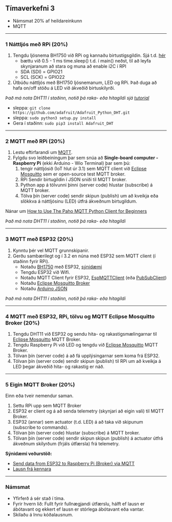 ## Tímaverkefni 3

- Námsmat 20% af heildareinkunn
- MQTT

---

### 1 Náttljós með RPi (20%)

1. Tengdu ljósnema BH1750 við RPi og kannaðu birtustigsgildin. Sjá t.d. [hér](https://www.raspberrypi-spy.co.uk/2015/03/bh1750fvi-i2c-digital-light-intensity-sensor/)
   - bættu við 0.5 - 1 ms time.sleep() t.d. í main() neðst, til að leyfa skynjaranum að stara og muna að enable i2C í RPI
   - SDA (SDI) = GPIO21
   - SCL (SCK) = GPIO22 
1. Útbúðu náttljós með BH1750 ljósnemanum, LED og RPi. Það duga að hafa on/off stöðu á LED við ákveðið birtuskilyrði.

_Það má nota DHT11 í staðinn, notið þá raka- eða hitagildi sjá [tutorial](https://www.raspberrypi-spy.co.uk/2017/09/dht11-temperature-and-humidity-sensor-raspberry-pi/)_
   - sleppa: `git clone https://github.com/adafruit/Adafruit_Python_DHT.git`
   - sleppa: `sudo python3 setup.py install`
   - Gera í staðinn:  `sudo pip3 install Adafruit_DHT`

---

### 2 MQTT með RPi (20%)

1. Lestu eftirfarandi um [MQTT](https://github.com/microsoft/IoT-For-Beginners/blob/main/1-getting-started/lessons/4-connect-internet/README.md#introduction). 
1. Fylgdu svo leiðbeiningum þar sem snúa að **Single-board computer - Raspberry Pi** (ekki Arduino - Wio Terminal) þar sem þú:
   1.  tengir náttljósið (IoT hlut úr 3.1) sem MQTT client við [Eclipse Mosquitto](https://test.mosquitto.org/) sem er open-source test MQTT broker. 
   1.  RPi Sendir birtugildin í JSON sniði til MQTT broker.
   1.  Python app á tölvunni þinni (server code) hlustar (subscribe) á MQTT broker.
   1.  Tölva þín (server code) sendir skipun (publish) um að kveikja eða slökkva á náttljósinu (LED) útfrá ákveðnum birtugildum.

Nánar um [How to Use The Paho MQTT Python Client for Beginners](http://www.steves-internet-guide.com/into-mqtt-python-client/)

_Það má nota DHT11 í staðinn, notið þá raka- eða hitagildi_


---

### 3 MQTT með ESP32 (20%) 

1. Kynntu þér vel MQTT grunnskipanir.
1. Gerðu sambærilegt og í 3.2 en núna með ESP32 sem MQTT client (í staðinn fyrir RPi). 
   - Notaðu [BH1750](https://www.arduino.cc/reference/en/libraries/bh1750/) með ESP32, [sýnidæmi](https://github.com/claws/BH1750#example)
   - Tengdu ESP32 við Wifi.
   - Notaðu MQTT Client fyrir ESP32, [EspMQTTClient](https://www.arduino.cc/reference/en/libraries/espmqttclient/) (eða [PubSubClient](https://github.com/knolleary/pubsubclient))
   - Notaðu [Eclipse Mosquitto Broker](https://test.mosquitto.org/)
   - Notaðu [Arduino JSON](https://arduinojson.org/)

_Það má nota DHT11 í staðinn, notið þá raka- eða hitagildi_

<!--
**Bjargir til viðmiðunar:**
- [ESP32 MQTT client: Publish and Subscribe. HiveMQ and BME280 example](https://www.survivingwithandroid.com/esp32-mqtt-client-publish-and-subscribe/) 
- [MQTT](https://github.com/microsoft/IoT-For-Beginners/blob/main/1-getting-started/lessons/4-connect-internet/README.md#introduction), skoða lauslega Arduino útfærslu.
- Ef þú vilt frekar nota python: [MicroPython – Getting Started with MQTT on ESP32](https://randomnerdtutorials.com/micropython-mqtt-esp32-esp8266/)
-->

---

### 4 MQTT með ESP32, RPi, tölvu og MQTT Eclipse Mosquitto Broker (20%)

1. Tengdu DHT11 við ESP32 og sendu hita- og rakastigsmælingarnar til [Eclipse Mosquitto](https://test.mosquitto.org/) MQTT Broker.
1. Tengdu Raspberry Pi við LED og tengdu við [Eclipse Mosquitto](https://test.mosquitto.org/) MQTT Broker.
1. Tölvan þín (server code) á að fá upplýsingarnar sem koma frá ESP32.
1. Tölvan þín (server code) sendir skipun (publish) til RPi um að kveikja á LED þegar ákveðið hita- og rakastig er náð.

---

### 5 Eigin MQTT Broker (20%)

Einn eða tveir nemendur saman.

1. Settu RPi upp sem MQTT Broker 
2. ESP32 er client og á að senda telemetry (skynjari að eigin vali) til MQTT Broker. 
3. ESP32 (annar) sem actuator (t.d. LED) á að taka við skipunum (subscribe to commands).
4. Tölvan þín (server code) hlustar (subscribe) á MQTT broker.
5. Tölvan þín (server code) sendir skipun skipun (publish) á actuator útfrá ákveðnum skilyrðum (frjáls útfærsla) frá telemetry.
 
**Sýnidæmi veðurstöð:**  
- [Send data from ESP32 to Raspberry Pi (Broker) via MQTT](https://diyi0t.com/microcontroller-to-raspberry-pi-wifi-mqtt-communication/)
- [Lausn frá kennara](https://github.com/eirben/VESM2_V22/blob/main/verkefni5/verkefni5.4.md)

<!--
- Home Automation: [part 1](https://www.youtube.com/watch?v=kRvNlSJs0Hg&ab_channel=BorisDusnoki) og [part 2](https://www.youtube.com/watch?v=menuVmKz-mc&t=0s&ab_channel=BorisDusnoki) _(youtube)_. ESP32 er tengt við DHT11, IR transmitter og tæki og RPi: Mosquitto Broker, Node Red, DietPi OS, SQL Lite.
-->

---

### Námsmat

- Yfirferð á sér stað í tíma.
- Fyrir hvern lið: Fullt fyrir fullnægjandi útfærslu, hálft ef lausn er ábótavant og ekkert ef lausn er stórlega ábótavant eða vantar.
- Skilaðu á Innu kóðalausnum.

